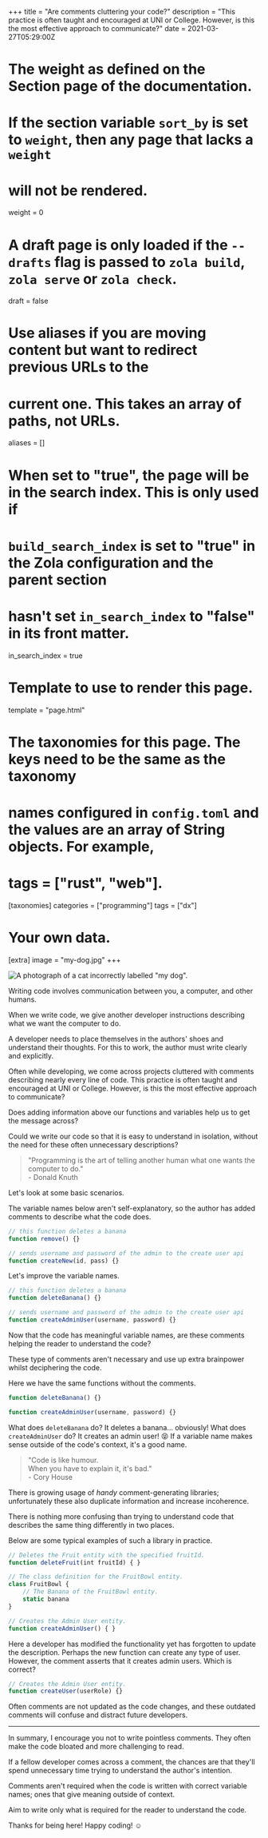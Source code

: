 +++
title = "Are comments cluttering your code?"
description = "This practice is often taught and encouraged at UNI or College. However, is this the most effective approach to communicate?"
date = 2021-03-27T05:29:00Z

# The weight as defined on the Section page of the documentation.
# If the section variable `sort_by` is set to `weight`, then any page that lacks a `weight`
# will not be rendered.
weight = 0

# A draft page is only loaded if the `--drafts` flag is passed to `zola build`, `zola serve` or `zola check`.
draft = false

# Use aliases if you are moving content but want to redirect previous URLs to the
# current one. This takes an array of paths, not URLs.
aliases = []

# When set to "true", the page will be in the search index. This is only used if
# `build_search_index` is set to "true" in the Zola configuration and the parent section
# hasn't set `in_search_index` to "false" in its front matter.
in_search_index = true

# Template to use to render this page.
template = "page.html"

# The taxonomies for this page. The keys need to be the same as the taxonomy
# names configured in `config.toml` and the values are an array of String objects. For example,
# tags = ["rust", "web"].
[taxonomies]
categories = ["programming"]
tags = ["dx"]

# Your own data.
[extra]
image = "my-dog.jpg"
+++

![A photograph of a cat incorrectly labelled "my dog".](my-dog.jpg)

Writing code involves communication between you, a computer, and other humans.

When we write code, we give another developer instructions describing what we want the computer to do.

A developer needs to place themselves in the authors' shoes and understand their thoughts. For this to work, the author must write clearly and explicitly.

Often while developing, we come across projects cluttered with comments describing nearly every line of code. This practice is often taught and encouraged at UNI or College. However, is this the most effective approach to communicate?

Does adding information above our functions and variables help us to get the message across?

Could we write our code so that it is easy to understand in isolation, without the need for these often unnecessary descriptions?

> "Programming is the art of telling another human what one wants the computer to do."<br />- Donald Knuth

Let's look at some basic scenarios.

The variable names below aren't self-explanatory, so the author has added comments to describe what the code does.

```ts
// this function deletes a banana
function remove() {}

// sends username and password of the admin to the create user api
function createNew(id, pass) {}
```

Let's improve the variable names.

```ts
// this function deletes a banana
function deleteBanana() {}

// sends username and password of the admin to the create user api
function createAdminUser(username, password) {}
```

Now that the code has meaningful variable names, are these comments helping the reader to understand the code?

These type of comments aren't necessary and use up extra brainpower whilst deciphering the code.

Here we have the same functions without the comments.

```ts
function deleteBanana() {}

function createAdminUser(username, password) {}
```

What does `deleteBanana` do? It deletes a banana... obviously!
What does `createAdminUser` do? It creates an admin user! 😝
If a variable name makes sense outside of the code's context, it's a good name.

> "Code is like humour.<br />When you have to explain it, it's bad."<br />- Cory House

There is growing usage of _handy_ comment-generating libraries; unfortunately these also duplicate information and increase incoherence.

There is nothing more confusing than trying to understand code that describes the same thing differently in two places.

Below are some typical examples of such a library in practice.

```ts
// Deletes the Fruit entity with the specified fruitId.
function deleteFruit(int fruitId) { }

// The class definition for the FruitBowl entity.
class FruitBowl {
    // The Banana of the FruitBowl entity.
    static banana
}

// Creates the Admin User entity.
function createAdminUser() { }
```

Here a developer has modified the functionality yet has forgotten to update the description. Perhaps the new function can create any type of user. However, the comment asserts that it creates admin users. Which is correct?

```ts
// Creates the Admin User entity.
function createUser(userRole) {}
```

Often comments are not updated as the code changes, and these outdated comments will confuse and distract future developers.

---

In summary, I encourage you not to write pointless comments. They often make the code bloated and more challenging to read.

If a fellow developer comes across a comment, the chances are that they'll spend unnecessary time trying to understand the author's intention.

Comments aren't required when the code is written with correct variable names; ones that give meaning outside of context.

Aim to write only what is required for the reader to understand the code.

Thanks for being here! Happy coding! ☺️
